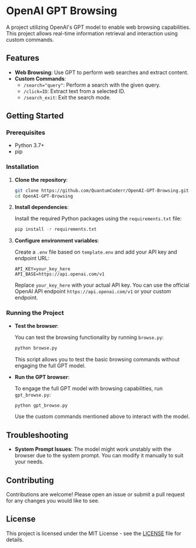 # OpenAI GPT Browsing

A project utilizing OpenAI's GPT model to enable web browsing capabilities. This project allows real-time information retrieval and interaction using custom commands.

## Features

- **Web Browsing**: Use GPT to perform web searches and extract content.
- **Custom Commands**:
  - `/search="query"`: Perform a search with the given query.
  - `/click=ID`: Extract text from a selected ID.
  - `/search_exit`: Exit the search mode.

## Getting Started

### Prerequisites

- Python 3.7+
- pip

### Installation

1. **Clone the repository**:

   ```bash
   git clone https://github.com/QuantumCoderr/OpenAI-GPT-Browsing.git
   cd OpenAI-GPT-Browsing
   ```

2. **Install dependencies**:

   Install the required Python packages using the `requirements.txt` file:

   ```bash
   pip install -r requirements.txt
   ```

3. **Configure environment variables**:

   Create a `.env` file based on `template.env` and add your API key and endpoint URL:

   ```plaintext
   API_KEY=your_key_here
   API_BASE=https://api.openai.com/v1
   ```

   Replace `your_key_here` with your actual API key. You can use the official OpenAI API endpoint `https://api.openai.com/v1` or your custom endpoint.

### Running the Project

- **Test the browser**:

  You can test the browsing functionality by running `browse.py`:

  ```bash
  python browse.py
  ```

  This script allows you to test the basic browsing commands without engaging the full GPT model.

- **Run the GPT browser**:

  To engage the full GPT model with browsing capabilities, run `gpt_browse.py`:

  ```bash
  python gpt_browse.py
  ```

  Use the custom commands mentioned above to interact with the model.

## Troubleshooting

- **System Prompt Issues**: The model might work unstably with the browser due to the system prompt. You can modify it manually to suit your needs.

## Contributing

Contributions are welcome! Please open an issue or submit a pull request for any changes you would like to see.

## License

This project is licensed under the MIT License - see the [LICENSE](LICENSE) file for details.
